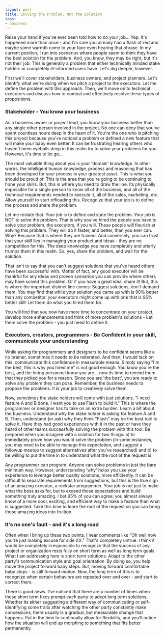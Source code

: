 ```yaml
---
layout: post
title: Solving the Problem, Not the Solution
tags:
- business
---
```

Raise your hand if you've ever been told how to do your job... Yep.  It's happened more than once - and I'm sure you already had a flash of red and maybe some warmth come to your face even hearing that phrase.  In my current position, I run into scenarios where people seem to think they have the best solution for the problem.  And, you know, they may be right, but it's not their job.  This is generally a problem that either technically minded stake holders or completely ill-informed users have.  Let's dig deeper, however.

First we'll cover stakeholders, business owners, and project planners.  Let's identify what we're doing when we pitch a project to the executors.  Let me define the problem with this approach.  Then, we'll move on to technical executors and discuss how to combat and effectively resolve these types of propositions.

### Stakeholder - You know your business

As a business owner or project lead, you know your business better than any single other person involved in the project.  No one can deny that you've spent countless hours deep in the heart of it.  You're the one who is pitching this project because you've noticed a problem or defined a new feature that will make your baby even better.  It can be frustrating hearing others who haven't been eyeballs deep in this realm try to solve your problems for you.  However, it's time to let go...

The most valuable thing about you is your 'domain' knowledge.  In other words, the intelligent human knowledge, process and reasoning that has been developed for your process is your greatest asset.  This is what you should be proud of.  This is the area that you're going to be continuing to hone your skills.  But, this is where you need to draw the line.  Its physically impossible for a single person to know all of the business, and all of the technical requirements needed to execute it, all of the sales, marketing, etc.  Allow yourself to start offloading this.  Recognize that your job is to define the process and share the problem.  

Let me restate that.  Your job is to define and state the problem. Your job is NOT to solve the problem.  That is why you've hired the people you have to solve your problem, the executors, if you will.  These people will flourish at solving this problem.  They will do it faster, and better, than you ever can. Why?  Because that is where they are trained.  And conversely, you can trust that your skill lies in managing your product and ideas - they are no competition for this.  The deep knowledge you have completely and utterly trumps them in this realm.  So, yes, share the problem, and wait for the solution.

That isn't to say that you can't suggest solutions that you've heard others have been successful with.  Matter of fact, any good executor will be thankful for any ideas and proven scenarios you can provide where others may have solved this problem. Or if you have a great idea, share it!  But, this is where the important distinct line comes: Suggest solutions, don't demand them.  You may find that while your solution you came up with is 90% better than any competitor, your executors might come up with one that is 95% better still!  Let them do what you hired them for.

You will find that you now have more time to concentrate on your project, develop more enhancements and think of more problem's solutions - Let them solve the problem - you just need to define it.

### Executors, creators, programmers - Be Confident in your skill, communicate your understanding

While asking for programmers and designers to be confident seems like a no brainer, sometimes it needs to be reiterated.  And then, I would tack on this: communicate this confidence in measurable means.  Simply saying "I'm the best, this is why you hired me" is not good enough.  You know you're the best, and the hiring personnel know you are... now its time to remind them that they picked you for a reason.  Since you are 'the best', you are ready to solve any problem they can pose.  Remember, the business needs to propose the problems.  It is your job to creatively solve them.

Now, sometimes the stake holders will come with just solutions.  "I need feature A and B done.  I want you to use Flash to build it."  This is where the programmer or designer has to take on an extra burden.  Learn a bit about the business.  Understand why the stake holder is asking for feature A and B.  Then, understand (or ask) why they think "Flash" may be the best tool to solve it.  Have they had good experiences with it in the past or have they heard of other teams successfully solving the problem with this tool.  Be prepared when you disagree with a solution for two things: a) to immediately prove how you would solve the problem (in some instances, you may need to be able to manage this expectation, and suggest a followup meetup to suggest alternatives after you've researched) and b) to be willing to put the time in to understand what the root of the request is.

Any programmer can program.  Anyone can solve problems in just the bare minimum way.  However, understanding 'why' helps you use your experience to leverage better quality solutions, more efficiently.  It can be difficult to separate requirements from suggestions, but this is the true sign of an amazing executor, a rockstar programmer.  Your job is not just to make what the boss asks for, but to exceed those expectations and build something truly amazing.  I bet 95% of you can agree: you almost always know of a more cool, exciting, and efficient way to make a feature than what is suggested.  Take this time to learn the root of the request so you can bring those amazing ideas into fruition.

### It's no one's fault - and it's a long road

Often when I bring up these two points, I hear comments like "Oh well now you're just making excuse for side XX."  That's completely untrue.  I think it would be completely irresponsible to recognize that the success of any project or organization rests fully on short term as well as long term goals.  What I am addressing here is short term solutions.  Adapt to the other party's communication style and goal orientation.  By doing so, you help move the project forward baby steps.  But, moving forward comfortable baby steps - is still forward motion.  Now, the long term of this is to recognize when certain behaviors are repeated over and over - and start to correct them.  

There is good news.  I've noticed that there are a number of times when these short term fixes prompt each party to adopt long term solutions.  Whether its either suggesting a different way of communicating or self-identifying some traits after watching the other party constantly make concessions, there usually is a gradual, but measurable change that happens.  Put in the time to continually allow for flexibility, and you'll notice how the situation will end up morphing to something that fits better permanently.
